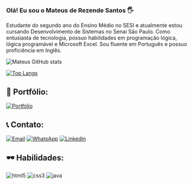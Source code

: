 ### Olá! Eu sou o Mateus de Rezende Santos 🖐

Estudante do segundo ano do Ensino Médio no SESI e atualmente estou cursando Desenvolvimento de Sistemas no Senai São Paulo. Como entusiasta de tecnologia, possuo habilidades em programação lógica, lógica programável e Microsoft Excel. Sou fluente em Português e possuo proficiência em Inglês.

![Mateus GitHub stats](https://github-readme-stats.vercel.app/api?username=mateussrezendev&show_icons=true&theme=highcontrast)

[![Top Langs](https://github-readme-stats.vercel.app/api/top-langs/?username=mateussrezendev&hide_progress=true)](https://github.com/mateussrezendev/github-readme-stats)

## 📜 Portfólio:
[![Portfólio](https://img.shields.io/badge/website-000000?style=for-the-badge&logo=About.me&logoColor=white)](https://mateussrezendev.github.io/)

## 📞 Contato:
[![Email](https://img.shields.io/badge/Gmail-D14836?style=for-the-badge&logo=gmail&logoColor=white)](mailto:mateusrs.dev.senai@gmail.com)
[![WhatsApp](https://img.shields.io/badge/WhatsApp-25D366?style=for-the-badge&logo=whatsapp&logoColor=white)](https://api.whatsapp.com/send?phone=5515996814528&text=Ol%C3%A1%20Mateus!)
[![Linkedin](https://img.shields.io/badge/LinkedIn-0077B5?style=for-the-badge&logo=linkedin&logoColor=white)](https://www.linkedin.com/in/mateus-de-rezende-santos-33038526b)

## 🕶 Habilidades:
<div style="display: inline_block">
  <img align="center" alt="html5" src="https://img.shields.io/badge/HTML5-E34F26?style=for-the-badge&logo=html5&logoColor=white" />
  <img align="center" alt="css3" src="https://img.shields.io/badge/CSS3-1572B6?style=for-the-badge&logo=css3&logoColor=white" />
  <img align="center" alt="java" src="https://img.shields.io/badge/Java-ED8B00?style=for-the-badge&logo=openjdk&logoColor=white" />
</div>

